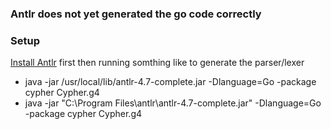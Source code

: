 ### Antlr does not yet generated the go code correctly

### Setup

[Install Antlr](https://github.com/antlr/antlr4/blob/master/doc/getting-started.md) first then running somthing like to generate the parser/lexer


* java -jar /usr/local/lib/antlr-4.7-complete.jar -Dlanguage=Go -package cypher Cypher.g4
* java -jar "C:\Program Files\antlr\antlr-4.7-complete.jar" -Dlanguage=Go -package cypher Cypher.g4